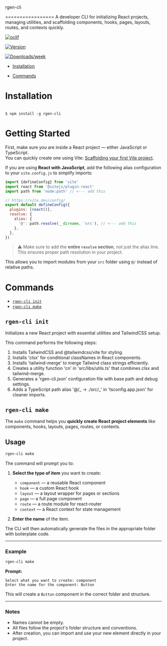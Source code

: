 rgen-cli

=================
A developer CLI for initializing React projects, managing utilities, and scaffolding components, hooks, pages, layouts, routes, and contexts quickly.

[![oclif](https://img.shields.io/badge/cli-oclif-brightgreen.svg)](https://oclif.io)

[![Version](https://img.shields.io/npm/v/rgen-cli.svg)](https://npmjs.org/package/rgen-cli)

[![Downloads/week](https://img.shields.io/npm/dw/rgen-cli.svg)](https://npmjs.org/package/rgen-cli)

<!-- toc -->

- [Installation](#Installation)

- [Commands](#commands)

<!-- tocstop -->

# Installation

<!-- usage -->

```sh-session

$ npm install -g rgen-cli

```

<!-- usagestop -->

# Getting Started

First, make sure you are inside a React project — either JavaScript or TypeScript.  
You can quickly create one using Vite: [Scaffolding your first Vite project](https://vite.dev/guide/#scaffolding-your-first-vite-project).

If you are using **React with JavaScript**, add the following alias configuration to your `vite.config.js` to simplify imports:

```javascript
import {defineConfig} from 'vite'
import react from '@vitejs/plugin-react'
import path from 'node:path' // <--- add this

// https://vite.dev/config/
export default defineConfig({
  plugins: [react()],
  resolve: {
    alias: {
      '@': path.resolve(__dirname, 'src'), // <--- add this
    },
  },
})
```

> ⚠️ Make sure to add the **entire `resolve` section**, not just the alias line. This ensures proper path resolution in your project.

This allows you to import modules from your `src` folder using `@/` instead of relative paths.

# Commands

<!-- commands -->

- [`rgen-cli init`](#rgen-cli-hello-person)
- [`rgen-cli make`](#rgen-cli-hello-person)

## `rgen-cli init`

Initializes a new React project with essential utilities and TailwindCSS setup.

This command performs the following steps:

1. Installs TailwindCSS and @tailwindcss/vite for styling.
2. Installs 'clsx' for conditional classNames in React components.
3. Installs 'tailwind-merge' to merge Tailwind class strings efficiently.
4. Creates a utility function 'cn' in 'src/libs/utils.ts' that combines clsx and tailwind-merge.
5. Generates a 'rgen-cli.json' configuration file with base path and debug settings.
6. Adds a TypeScript path alias '@/_ -> ./src/_' in 'tsconfig.app.json' for cleaner imports.

## `rgen-cli make`

The `make` command helps you **quickly create React project elements** like components, hooks, layouts, pages, routes, or contexts.

## Usage

```bash
rgen-cli make

```

The command will prompt you to:

1.  **Select the type of item** you want to create:

    - `component` — a reusable React component
    - `hook` — a custom React hook
    - `layout` — a layout wrapper for pages or sections
    - `page` — a full page component
    - `route` — a route module for react-router
    - `context` — a React context for state management

2.  **Enter the name** of the item.

The CLI will then automatically generate the files in the appropriate folder with boilerplate code.

---

### Example

```bash
rgen-cli make

```

**Prompt:**

```
Select what you want to create: component
Enter the name for the component: Button

```

This will create a `Button` component in the correct folder and structure.

---

### Notes

- Names cannot be empty.
- All files follow the project's folder structure and conventions.
- After creation, you can import and use your new element directly in your project.
